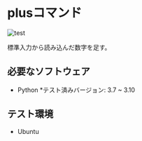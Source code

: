 # plusコマンド


![test](https://github.com/tougokataita/robosys2022/actions/workflows/test.yml/badge.svg)

標準入力から読み込んだ数字を足す。

## 必要なソフトウェア

* Python
  *テスト済みバージョン: 3.7 ~ 3.10

## テスト環境
* Ubuntu


